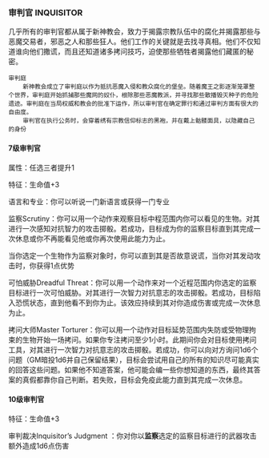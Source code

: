 ### 审判官	INQUISITOR

​		几乎所有的审判官都从属于新神教会，致力于揭露宗教队伍中的腐化并揭露那些与恶魔交易者，邪恶之人和那些狂人。他们工作的关键就是去找寻真相。他们不仅知道谁向他们撒谎，而且还知道诸多拷问技巧，迫使那些牺牲者揭露他们藏匿的秘密。

```
审判庭
	新神教会成立了审判庭以作为抵抗恶魔入侵和教众腐化的堡垒。随着魔王之影逐渐笼罩整个世界，审判庭开始抓捕那些魔网的奴仆，根除那些恶魔教派，并寻找那些散播毁灭种子的危险遗迹。审判庭在当局权威和教会的批准下运作，所以审判官在确定罪行和通过审判方面有很大的自由度。
	审判官在执行公务时，会穿着绣有宗教信仰标志的黑袍，并在戴上骷髅面具，以隐藏自己的身份
```

#### 7级审判官

属性：任选三者提升1

特征：生命值+3

语言和专业：你可以听说一门新语言或获得一门专业

监察Scrutiny：你可以用一个动作来观察目标中程范围内你可以看见的生物。对其进行一次感知对抗智力的攻击掷骰。若成功，目标成为你的监察目标直到其完成一次休息或你不再能看见他或你再次使用此能力为止。

​		当你选定一个生物作为监察对象时，你可以直到其是否故意说谎，当你对其发动攻击时，你获得1点优势

可怕威胁Dreadful Threat：你可以用一个动作来对一个近程范围内你选定的监察目标进行一次可怕威胁。对其进行一次智力对抗意志的攻击掷骰。若成功，目标陷入恐慌状态，直到他看不到你为止。该效应持续到其对你造成伤害或完成一次休息为止。

拷问大师Master Torturer：你可以用一个动作对目标延势范围内失防或受物理拘束的生物开始一场拷问。如果你专注拷问至少1小时。此期间你会对目标使用拷问工具，对其进行一次智力对抗意志的攻击掷骰。若成功，你可以向对方询问1d6个问题（GM暗投1d6并自己保留结果），目标会尝试用自己的所有的知识尽可能真实的回答这些问题。如果他不知道答案，他可能会编一些你想知道的东西，最终其答案的真假都靠你自己判断。若失败，目标会免疫此能力直到其完成一次休息。

#### 10级审判官

特征：生命值+3

审判裁决Inquisitor’s Judgment ：你对你以**监察**选定的监察目标进行的武器攻击额外造成1d6点伤害